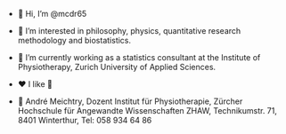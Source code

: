 - 👋 Hi, I’m @mcdr65
- 👀 I’m interested in philosophy, physics, quantitative research methodology and biostatistics.
- 🌱 I’m currently working as a statistics consultant at the Institute of Physiotherapy, Zurich University of
Applied Sciences.
- ❤️ I like 🏃



- 🏢 André Meichtry, Dozent Institut für Physiotherapie, Zürcher Hochschule für Angewandte Wissenschaften ZHAW, Technikumstr. 71, 8401 Winterthur, Tel: 058 934 64 86



<!---
mcdr65/mcdr65 is a ✨ special ✨ repository because its `README.md` (this file) appears on your GitHub profile.
You can click the Preview link to take a look at your changes.
--->

